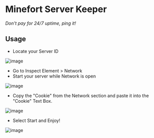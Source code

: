 # Minefort Server Keeper
*Don't pay for 24/7 uptime, ping it!*

## Usage

- Locate your Server ID

![image](https://github.com/Valenity/Minefort-Server-Keeper/assets/90345430/c2ea7116-90ce-4bf8-936f-8a06883eef9d)

- Go to Inspect Element > Network
- Start your server while Network is open

![image](https://github.com/Valenity/Minefort-Server-Keeper/assets/90345430/445a35b2-a4d6-4faf-8efe-a8d5c0308f18)

  
- Copy the "Cookie" from the Network section and paste it into the "Cookie" Text Box.

![image](https://github.com/Valenity/Minefort-Server-Keeper/assets/90345430/5b7f9c93-3ace-42a2-86d6-3f8943507c75)

- Select Start and Enjoy!

![image](https://github.com/Valenity/Minefort-Server-Keeper/assets/90345430/ba7e9809-03dc-4ac7-ac5a-0de54ac0ad93)

